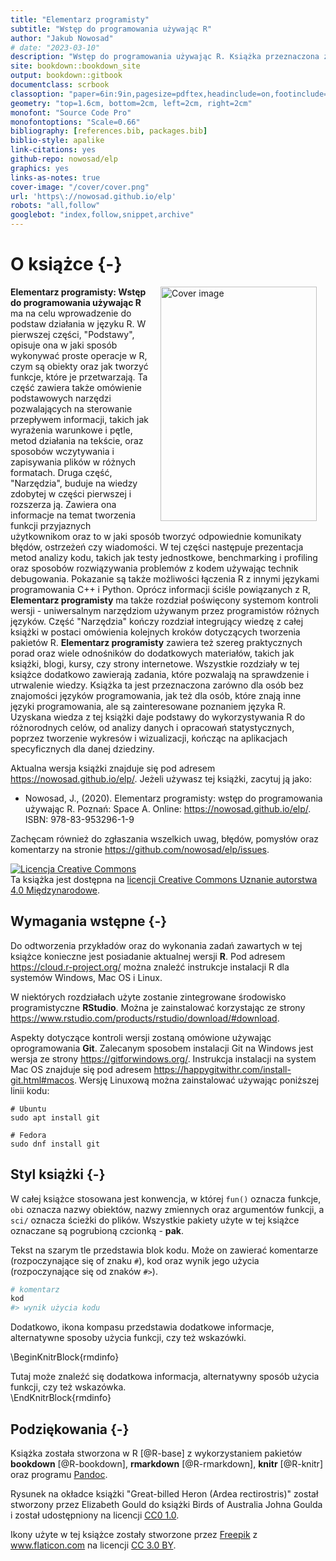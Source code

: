 ```yaml
--- 
title: "Elementarz programisty"
subtitle: "Wstęp do programowania używając R"
author: "Jakub Nowosad"
# date: "2023-03-10"
description: "Wstęp do programowania używając R. Książka przeznaczona zarówno dla osób nowicjuszy programowania, jak też dla osób, które znają inne języki programowania, ale są zainteresowane poznaniem języka R."
site: bookdown::bookdown_site
output: bookdown::gitbook
documentclass: scrbook
classoption: "paper=6in:9in,pagesize=pdftex,headinclude=on,footinclude=on,10pt"
geometry: "top=1.6cm, bottom=2cm, left=2cm, right=2cm"
monofont: "Source Code Pro"
monofontoptions: "Scale=0.66"
bibliography: [references.bib, packages.bib]
biblio-style: apalike
link-citations: yes
github-repo: nowosad/elp
graphics: yes
links-as-notes: true
cover-image: "/cover/cover.png"
url: 'https\://nowosad.github.io/elp'
robots: "all,follow"
googlebot: "index,follow,snippet,archive"
---
```






# O książce {-}

<a href="http://nowosad.github.io/elp/"><img src="cover/cover_lr.png" width="250" height="375" alt="Cover image" align="right" style="margin: 0 1em 0 1em" /></a> 

**Elementarz programisty: Wstęp do programowania używając R** ma na celu wprowadzenie do podstaw działania w języku R. 
W pierwszej części, "Podstawy", opisuje ona w jaki sposób wykonywać proste operacje w R, czym są obiekty oraz jak tworzyć funkcje, które je przetwarzają.
Ta część zawiera także omówienie podstawowych narzędzi pozwalających na sterowanie przepływem informacji, takich jak wyrażenia warunkowe i pętle, metod działania na tekście, oraz sposobów wczytywania i zapisywania plików w różnych formatach.
Druga część, "Narzędzia", buduje na wiedzy zdobytej w części pierwszej i rozszerza ją.
Zawiera ona informacje na temat tworzenia funkcji przyjaznych użytkownikom oraz to w jaki sposób tworzyć odpowiednie komunikaty błędów, ostrzeżeń czy wiadomości.
W tej części następuje prezentacja metod analizy kodu, takich jak testy jednostkowe, benchmarking i profiling oraz sposobów rozwiązywania problemów z kodem używając technik debugowania.
Pokazanie są także możliwości łączenia R z innymi językami programowania C++ i Python.
Oprócz informacji ściśle powiązanych z R, **Elementarz programisty** ma także rozdział poświęcony systemom kontroli wersji - uniwersalnym narzędziom używanym przez programistów różnych języków.
Część "Narzędzia" kończy rozdział integrujący wiedzę z całej książki w postaci omówienia kolejnych kroków dotyczących tworzenia pakietów R.
**Elementarz programisty** zawiera też szereg praktycznych porad oraz wiele odnośników do dodatkowych materiałów, takich jak książki, blogi, kursy, czy strony internetowe.
Wszystkie rozdziały w tej książce dodatkowo zawierają zadania, które pozwalają na sprawdzenie i utrwalenie wiedzy.
Książka ta jest przeznaczona zarówno dla osób bez znajomości języków programowania, jak też dla osób, które znają inne języki programowania, ale są zainteresowane poznaniem języka R.
Uzyskana wiedza z tej książki daje podstawy do wykorzystywania R do różnorodnych celów, od analizy danych i opracowań statystycznych, poprzez tworzenie wykresów i wizualizacji, kończąc na aplikacjach specyficznych dla danej dziedziny.



Aktualna wersja książki znajduje się pod adresem https://nowosad.github.io/elp/. 
Jeżeli używasz tej książki, zacytuj ją jako:

- Nowosad, J., (2020). Elementarz programisty: wstęp do programowania używając R. Poznań: Space A. Online: https://nowosad.github.io/elp/. ISBN: 978-83-953296-1-9

Zachęcam również do zgłaszania wszelkich uwag, błędów, pomysłów oraz komentarzy na stronie https://github.com/nowosad/elp/issues.

<a rel="license" href="https://creativecommons.org/licenses/by/4.0/"><img alt="Licencja Creative Commons" style="border-width:0" src="https://i.creativecommons.org/l/by/4.0/88x31.png" /></a><br />Ta książka jest dostępna na <a rel="license" href="https://creativecommons.org/licenses/by/4.0/">licencji Creative Commons Uznanie autorstwa 4.0 Międzynarodowe</a>.

## Wymagania wstępne {-}

Do odtworzenia przykładów oraz do wykonania zadań zawartych w tej książce konieczne jest posiadanie aktualnej wersji **R**. 
Pod adresem https://cloud.r-project.org/ można znaleźć instrukcje instalacji R dla systemów Windows, Mac OS i Linux.

W niektórych rozdziałach użyte zostanie zintegrowane środowisko programistyczne **RStudio**.
Można je zainstalować korzystając ze strony https://www.rstudio.com/products/rstudio/download/#download.
<!-- https://rstudio-education.github.io/hopr/starting.html -->
<!--pakiety-->
<!-- dane -->

Aspekty dotyczące kontroli wersji zostaną omówione używając oprogramowania **Git**.
Zalecanym sposobem instalacji Git na Windows jest wersja ze strony https://gitforwindows.org/.
Instrukcja instalacji na system Mac OS znajduje się pod adresem https://happygitwithr.com/install-git.html#macos.
Wersję Linuxową można zainstalować używając poniższej linii kodu:

```
# Ubuntu
sudo apt install git
```

```
# Fedora
sudo dnf install git
```

## Styl książki {-}

W całej książce stosowana jest konwencja, w której `fun()` oznacza funkcje, `obi` oznacza nazwy obiektów, nazwy zmiennych oraz argumentów funkcji, a `sci/` oznacza ścieżki do plików.
Wszystkie pakiety użyte w tej książce oznaczane są pogrubioną czcionką - **pak**.

Tekst na szarym tle przedstawia blok kodu.
Może on zawierać komentarze (rozpoczynające się of znaku `#`), kod oraz wynik jego użycia (rozpoczynające się od znaków `#>`).


```r
# komentarz
kod
#> wynik użycia kodu
```

Dodatkowo, ikona kompasu przedstawia dodatkowe informacje, alternatywne sposoby użycia funkcji, czy też wskazówki.

\BeginKnitrBlock{rmdinfo}<div class="rmdinfo">Tutaj może znaleźć się dodatkowa informacja, alternatywny sposób użycia funkcji, czy też wskazówka.</div>\EndKnitrBlock{rmdinfo}

## Podziękowania {-}

Książka została stworzona w R [@R-base] z wykorzystaniem pakietów **bookdown** [@R-bookdown], **rmarkdown** [@R-rmarkdown], **knitr** [@R-knitr] oraz programu [Pandoc](http://pandoc.org/). 

Rysunek na okładce książki "Great-billed Heron (Ardea rectirostris)" został stworzony przez Elizabeth Gould do książki Birds of Australia Johna Goulda i został udostępniony na licencji <a href="https://creativecommons.org/publicdomain/zero/1.0/deed.en" title="CC0 1.0 Universal" target="_blank">CC0 1.0</a>.
<!-- https://ccsearch.creativecommons.org/photos/28692762-697a-42a8-964b-ee95843c5347 -->

Ikony użyte w tej książce zostały stworzone przez <a href="https://www.freepik.com/" title="Freepik">Freepik</a> z <a href="https://www.flaticon.com/" title="Flaticon">www.flaticon.com</a> na licencji <a href="http://creativecommons.org/licenses/by/3.0/" title="Creative Commons BY 3.0." target="_blank">CC 3.0 BY</a>.

<script>
  (function(i,s,o,g,r,a,m){i['GoogleAnalyticsObject']=r;i[r]=i[r]||function(){
  (i[r].q=i[r].q||[]).push(arguments)},i[r].l=1*new Date();a=s.createElement(o),
  m=s.getElementsByTagName(o)[0];a.async=1;a.src=g;m.parentNode.insertBefore(a,m)
  })(window,document,'script','https://www.google-analytics.com/analytics.js','ga');
  ga('create', 'UA-47892233-2', 'auto');
  ga('send', 'pageview');
</script>

